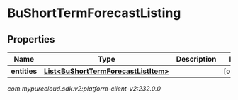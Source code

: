 # BuShortTermForecastListing


## Properties

| Name | Type | Description | Notes |
| ------------ | ------------- | ------------- | ------------- |
| **entities** | [**List&lt;BuShortTermForecastListItem&gt;**](BuShortTermForecastListItem) |  |  [optional] |




_com.mypurecloud.sdk.v2:platform-client-v2:232.0.0_
